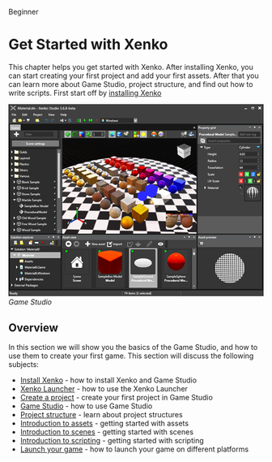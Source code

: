 <span class="label label-doc-level">Beginner</span>

# Get Started with Xenko

This chapter helps you get started with Xenko. After installing Xenko, you can start creating your first project and add your first assets. After that you can learn more about Game Studio, project structure, and find out how to write scripts. First start off by [installing Xenko](install-xenko.md)

   ![Game Studio](media/getting-started.png)
   _Game Studio_

## Overview

In this section we will show you the basics of the Game Studio, and how to use them to create your first game. This section will discuss the following subjects:

* [Install Xenko](install-xenko.md) - how to install Xenko and Game Studio
* [Xenko Launcher](xenko-launcher.md) - how to use the Xenko Launcher
* [Create a project](create-a-project.md) - create your first project in Game Studio
* [Game Studio](game-studio.md) - how to use Game Studio
* [Project structure](project-structure.md) - learn about project structures
* [Introduction to assets](introduction-to-assets.md) - getting started with assets
* [Introduction to scenes](introduction-to-scenes.md) - getting started with scenes
* [Introduction to scripting](introduction-to-scripting.md) - getting started with scripting
* [Launch your game](launch-a-game.md) - how to launch your game on different platforms
